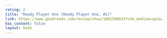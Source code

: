 ```yaml
---
rating: 2
title: "Ready Player One (Ready Player One, #1)"
link: https://www.goodreads.com/review/show/1682596924?utm_medium=api&utm_source=rss
has_content: false
layout: book
---
```


